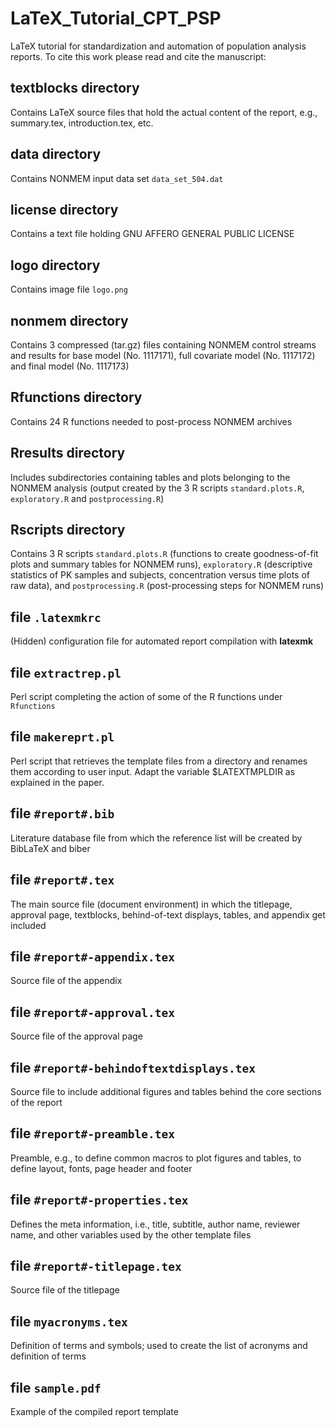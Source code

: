 # LaTeX_Tutorial_CPT_PSP
LaTeX tutorial for standardization and automation of population analysis reports. To cite this work please read and cite the manuscript:
## textblocks directory
Contains LaTeX source files that hold the actual content of the report, e.g., summary.tex, introduction.tex, etc.
## data directory
Contains NONMEM input data set `data_set_504.dat`
## license directory
Contains a text file holding GNU AFFERO GENERAL PUBLIC LICENSE
## logo directory
Contains image file `logo.png`
## nonmem directory
Contains 3 compressed (tar.gz) files containing NONMEM control streams and results for base model (No. 1117171), full covariate model (No. 1117172) and final model (No. 1117173)
## Rfunctions directory
Contains 24 R functions needed to post-process NONMEM archives
## Rresults directory
Includes subdirectories containing tables and plots belonging to the NONMEM analysis (output created by the 3 R scripts `standard.plots.R`, `exploratory.R` and `postprocessing.R`)
## Rscripts directory
Contains 3 R scripts `standard.plots.R` (functions to create goodness-of-fit plots and summary tables for NONMEM runs), `exploratory.R` (descriptive statistics of PK samples and subjects, concentration versus time plots of raw data), and `postprocessing.R` (post-processing steps for NONMEM runs)
## file `.latexmkrc`
(Hidden) configuration file for automated report compilation with **latexmk**
## file `extractrep.pl`
Perl script completing the action of some of the R functions under `Rfunctions`
## file `makereprt.pl`
Perl script that retrieves the template files from a directory and renames them according to user input. Adapt the variable $LATEXTMPLDIR as explained in the paper.
## file `#report#.bib`
Literature database file from which the reference list will be created by BibLaTeX and biber
## file `#report#.tex`
The main source file (document environment) in which the titlepage, approval page, textblocks, behind-of-text displays, tables, and appendix get included
## file `#report#-appendix.tex`
Source file of the appendix
## file `#report#-approval.tex`
Source file of the approval page
## file `#report#-behindoftextdisplays.tex`
Source file to include additional figures and tables behind the core sections of the report
## file `#report#-preamble.tex`
Preamble, e.g., to define common macros to plot figures and tables, to define layout, fonts, page header and footer
## file `#report#-properties.tex`
Defines the meta information, i.e., title, subtitle, author name, reviewer name, and other variables used by the other template files
## file `#report#-titlepage.tex`
Source file of the titlepage
## file `myacronyms.tex`
Definition of terms and symbols; used to create the list of acronyms and definition of terms
## file `sample.pdf`
Example of the compiled report template
